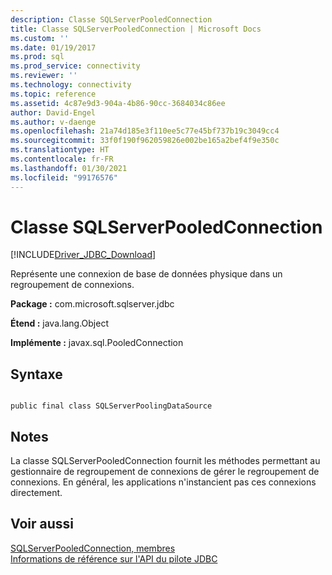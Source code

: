 ```yaml
---
description: Classe SQLServerPooledConnection
title: Classe SQLServerPooledConnection | Microsoft Docs
ms.custom: ''
ms.date: 01/19/2017
ms.prod: sql
ms.prod_service: connectivity
ms.reviewer: ''
ms.technology: connectivity
ms.topic: reference
ms.assetid: 4c87e9d3-904a-4b86-90cc-3684034c86ee
author: David-Engel
ms.author: v-daenge
ms.openlocfilehash: 21a74d185e3f110ee5c77e45bf737b19c3049cc4
ms.sourcegitcommit: 33f0f190f962059826e002be165a2bef4f9e350c
ms.translationtype: HT
ms.contentlocale: fr-FR
ms.lasthandoff: 01/30/2021
ms.locfileid: "99176576"
---
```

# <a name="sqlserverpooledconnection-class"></a>Classe SQLServerPooledConnection
[!INCLUDE[Driver_JDBC_Download](../../../includes/driver_jdbc_download.md)]

  Représente une connexion de base de données physique dans un regroupement de connexions.  
  
 **Package :** com.microsoft.sqlserver.jdbc  
  
 **Étend :** java.lang.Object  
  
 **Implémente :** javax.sql.PooledConnection  
  
## <a name="syntax"></a>Syntaxe  
  
```  
  
public final class SQLServerPoolingDataSource  
```  
  
## <a name="remarks"></a>Notes  
 La classe SQLServerPooledConnection fournit les méthodes permettant au gestionnaire de regroupement de connexions de gérer le regroupement de connexions. En général, les applications n'instancient pas ces connexions directement.  
  
## <a name="see-also"></a>Voir aussi  
 [SQLServerPooledConnection, membres](../../../connect/jdbc/reference/sqlserverpooledconnection-members.md)   
 [Informations de référence sur l'API du pilote JDBC](../../../connect/jdbc/reference/jdbc-driver-api-reference.md)  
  
  
